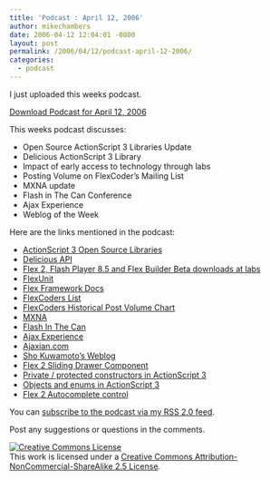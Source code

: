 ```yaml
---
title: 'Podcast : April 12, 2006'
author: mikechambers
date: 2006-04-12 12:04:01 -0800
layout: post
permalink: /2006/04/12/podcast-april-12-2006/
categories:
  - podcast
---
```



I just uploaded this weeks podcast.

[Download Podcast for April 12, 2006][1]

This weeks podcast discusses:  
<!--more-->

*   Open Source ActionScript 3 Libraries Update
*   Delicious ActionScript 3 Library
*   Impact of early access to technology through labs
*   Posting Volume on FlexCoder&#8217;s Mailing List
*   MXNA update
*   Flash in The Can Conference
*   Ajax Experience
*   Weblog of the Week

Here are the links mentioned in the podcast:

*   [ActionScript 3 Open Source Libraries][2]
*   [Delicious API][3]
*   [Flex 2, Flash Player 8.5 and Flex Builder Beta downloads at labs][4]
*   [FlexUnit][5]
*   [Flex Framework Docs][6]
*   [FlexCoders List][7]
*   [FlexCoders Historical Post Volume Chart][8]
*   [MXNA][9]
*   [Flash In The Can][10]
*   [Ajax Experience][11]
*   [Ajaxian.com][12]
*   [Sho Kuwamoto&#8217;s Weblog][13]
*   [Flex 2 Sliding Drawer Component][14]
*   [Private / protected constructors in ActionScript 3][15]
*   [Objects and enums in ActionScript 3][16]
*   [Flex 2 Autocomplete control][17]

You can [subscribe to the podcast via my RSS 2.0 feed][18].

Post any suggestions or questions in the comments.

<!-- Creative Commons License -->

  
<a rel="license" href="http://creativecommons.org/licenses/by-nc-sa/2.5/"><img alt="Creative Commons License" border="0" src="http://creativecommons.org/images/public/somerights20.gif" /></a>  
This work is licensed under a <a rel="license" href="http://creativecommons.org/licenses/by-nc-sa/2.5/">Creative Commons Attribution-NonCommercial-ShareAlike 2.5 License</a>.  
<!-- /Creative Commons License -->

 [1]: http://weblogs.macromedia.com/mesh/files/podcasts/04-12-06_mike_chambers.mp3
 [2]: http://labs.macromedia.com/wiki/index.php/ActionScript_3:resources:apis:libraries
 [3]: http://weblogs.macromedia.com/mesh/archives/2006/04/i_am_working_on.cfm
 [4]: http://www.macromedia.com/go/labs_flex2_downloads
 [5]: http://labs.macromedia.com/wiki/index.php/ActionScript_3:resources:apis:libraries#FlexUnit
 [6]: http://labs.macromedia.com/wiki/index.php/Flex_Framework#Documentation
 [7]: http://groups.yahoo.com/group/flexcoders/
 [8]: http://weblogs.macromedia.com/mesh/archives/2006/04/chart_flexcoder.cfm
 [9]: http://weblogs.macromedia.com/mxna/
 [10]: http://www.fitc.ca/event_detail.cfm?festival_id=5
 [11]: http://theajaxexperience.com/
 [12]: http://www.ajaxian.com/
 [13]: http://weblogs.macromedia.com/sho/
 [14]: http://weblogs.macromedia.com/sho/archives/2006/04/flex_sliding_dr.cfm
 [15]: http://weblogs.macromedia.com/sho/archives/2006/04/as3_--_on_the_l.cfm
 [16]: http://weblogs.macromedia.com/sho/archives/2006/04/as3_technique_-.cfm
 [17]: http://weblogs.macromedia.com/sho/archives/2006/04/new_version_of.cfm
 [18]: /mesh/index.xml